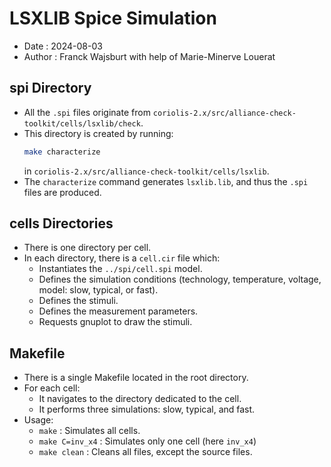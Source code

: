 # LSXLIB Spice Simulation

- Date : 2024-08-03
- Author : Franck Wajsburt with help of Marie-Minerve Louerat

## spi Directory

- All the `.spi` files originate from `coriolis-2.x/src/alliance-check-toolkit/cells/lsxlib/check`.
- This directory is created by running:
  ```sh
  make characterize
  ```
  in `coriolis-2.x/src/alliance-check-toolkit/cells/lsxlib`.
- The `characterize` command generates `lsxlib.lib`, and thus the `.spi` files are produced.

## cells Directories

- There is one directory per cell.
- In each directory, there is a `cell.cir` file which:
  - Instantiates the `../spi/cell.spi` model.
  - Defines the simulation conditions (technology, temperature, voltage, model: slow, typical, or fast).
  - Defines the stimuli.
  - Defines the measurement parameters.
  - Requests gnuplot to draw the stimuli.

## Makefile

- There is a single Makefile located in the root directory.
- For each cell:
  - It navigates to the directory dedicated to the cell.
  - It performs three simulations: slow, typical, and fast.
- Usage:
  - `make` : Simulates all cells.
  - `make C=inv_x4` : Simulates only one cell (here `inv_x4`)
  - `make clean` : Cleans all files, except the source files.
